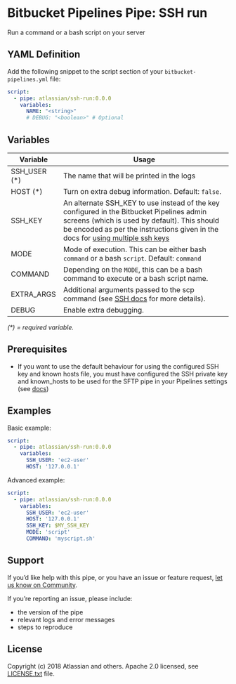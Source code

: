 # Bitbucket Pipelines Pipe: SSH run

Run a command or a bash script on your server

## YAML Definition

Add the following snippet to the script section of your `bitbucket-pipelines.yml` file:

```yaml
script:
  - pipe: atlassian/ssh-run:0.0.0
    variables:
      NAME: "<string>"
      # DEBUG: "<boolean>" # Optional
```
## Variables

| Variable              | Usage                                                       |
| --------------------- | ----------------------------------------------------------- |
| SSH_USER (*)          | The name that will be printed in the logs |
| HOST (*)              | Turn on extra debug information. Default: `false`. |
| SSH_KEY               | An alternate SSH_KEY to use instead of the key configured in the Bitbucket Pipelines admin screens (which is used by default). This should be encoded as per the instructions given in the docs for [using multiple ssh keys](https://confluence.atlassian.com/bitbucket/use-ssh-keys-in-bitbucket-pipelines-847452940.html#UseSSHkeysinBitbucketPipelines-multiple_keys) |
| MODE                  | Mode of execution. This can be either bash `command` or a bash `script`. Default: `command`|
| COMMAND               | Depending on the `MODE`, this can be a bash command to execute or a bash script name.|
| EXTRA_ARGS            | Additional arguments passed to the scp command (see [SSH docs](https://linux.die.net/man/1/ssh) for more details). |
| DEBUG                 | Enable extra debugging.|

_(*) = required variable._

## Prerequisites

* If you want to use the default behaviour for using the configured SSH key and known hosts file, you must have configured 
  the SSH private key and known_hosts to be used for the SFTP pipe in your Pipelines settings
  (see [docs](https://confluence.atlassian.com/bitbucket/use-ssh-keys-in-bitbucket-pipelines-847452940.html))

## Examples

Basic example:

```yaml
script:
  - pipe: atlassian/ssh-run:0.0.0
    variables:
      SSH_USER: 'ec2-user'
      HOST: '127.0.0.1'
```

Advanced example:

```yaml
script:
  - pipe: atlassian/ssh-run:0.0.0
    variables:
      SSH_USER: 'ec2-user'
      HOST: '127.0.0.1'
      SSH_KEY: $MY_SSH_KEY
      MODE: 'script'
      COMMAND: 'myscript.sh'

```

## Support
If you’d like help with this pipe, or you have an issue or feature request, [let us know on Community](https://community.atlassian.com/t5/forums/postpage/choose-node/true/interaction-style/qanda?add-tags=bitbucket-pipelines,pipes,ssh).

If you’re reporting an issue, please include:

- the version of the pipe
- relevant logs and error messages
- steps to reproduce

## License
Copyright (c) 2018 Atlassian and others.
Apache 2.0 licensed, see [LICENSE.txt](LICENSE.txt) file.